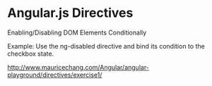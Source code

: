 # Angular.js Directives

Enabling/Disabling DOM Elements Conditionally

Example: Use the ng-disabled directive and bind its condition to the checkbox state.

http://www.mauricechang.com/Angular/angular-playground/directives/exercise1/

